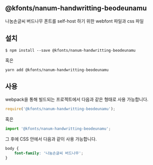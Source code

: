 
@kfonts/nanum-handwritting-beodeunamu
---------------------

나눔손글씨 버드나무 폰트를 self-host 하기 위한 webfont 파일과 css 파일

설치
----

```
$ npm install --save @kfonts/nanum-handwritting-beodeunamu
```

혹은

```
yarn add @kfonts/nanum-handwritting-beodeunamu
```

사용
----

webpack을 통해 빌드되는 프로젝트에서 다음과 같은 형태로 사용 가능합니다.

```js
require('@kfonts/nanum-handwritting-beodeunamu');
```

혹은

```js
import '@kfonts/nanum-handwritting-beodeunamu';
```

그 후에 CSS 안에서 다음과 같이 사용 가능합니다.

```css
body {
    font-family: '나눔손글씨 버드나무';
}
```
